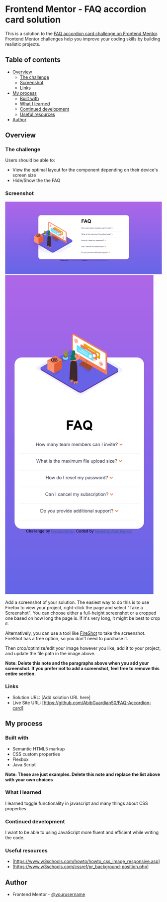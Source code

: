 # Frontend Mentor - FAQ accordion card solution

This is a solution to the [FAQ accordion card challenge on Frontend Mentor](https://www.frontendmentor.io/challenges/faq-accordion-card-XlyjD0Oam). Frontend Mentor challenges help you improve your coding skills by building realistic projects. 

## Table of contents

- [Overview](#overview)
  - [The challenge](#the-challenge)
  - [Screenshot](#screenshot)
  - [Links](#links)
- [My process](#my-process)
  - [Built with](#built-with)
  - [What I learned](#what-i-learned)
  - [Continued development](#continued-development)
  - [Useful resources](#useful-resources)
- [Author](#author)

## Overview

### The challenge

Users should be able to:

- View the optimal layout for the component depending on their device's screen size
- Hide/Show the the FAQ

### Screenshot

![](.//Desktop.png)
![](.//Mobile.png)

Add a screenshot of your solution. The easiest way to do this is to use Firefox to view your project, right-click the page and select "Take a Screenshot". You can choose either a full-height screenshot or a cropped one based on how long the page is. If it's very long, it might be best to crop it.

Alternatively, you can use a tool like [FireShot](https://getfireshot.com/) to take the screenshot. FireShot has a free option, so you don't need to purchase it. 

Then crop/optimize/edit your image however you like, add it to your project, and update the file path in the image above.

**Note: Delete this note and the paragraphs above when you add your screenshot. If you prefer not to add a screenshot, feel free to remove this entire section.**

### Links

- Solution URL: [Add solution URL here]
- Live Site URL: [https://github.com/AbibGuardian50/FAQ-Accordion-card]

## My process

### Built with

- Semantic HTML5 markup
- CSS custom properties
- Flexbox
- Java Script

**Note: These are just examples. Delete this note and replace the list above with your own choices**

### What I learned

I learned toggle functionality in javascript and many things about CSS properties

### Continued development

I want to be able to using JavaScript more fluent and efficient while writing the code.

### Useful resources

- [https://www.w3schools.com/howto/howto_css_image_responsive.asp]
- [https://www.w3schools.com/cssref/pr_background-position.php]

## Author

- Frontend Mentor - [@yourusername](https://www.frontendmentor.io/profile/AbibGuardian50)
